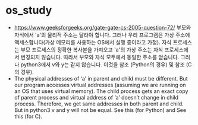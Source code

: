 # os_study

- https://www.geeksforgeeks.org/gate-gate-cs-2005-question-72/ 부모와 자식에서 'a'의 물리적 주소는 달라야 합니다. 그러나 우리 프로그램은 가상 주소에 액세스합니다(가상 메모리를 사용하는 OS에서 실행 중이라고 가정). 자식 프로세스는 부모 프로세스의 정확한 복사본을 가져오고 'a'의 가상 주소는 자식 프로세스에서 변경되지 않습니다. 따라서 부모와 자식 모두에서 동일한 주소를 얻습니다. 그러나 python3에서 v와 y는 같지 않습니다. 이것을 참조 (Python의 경우) 및 참조  (C의 경우).
- The physical addresses of ‘a’ in parent and child must be different. But our program accesses virtual addresses (assuming we are running on an OS that uses virtual memory). The child process gets an exact copy of parent process and virtual address of ‘a’ doesn’t change in child process. Therefore, we get same addresses in both parent and child. But in python3 v and y will not be equal. See this (for Python) and See this (for C).
